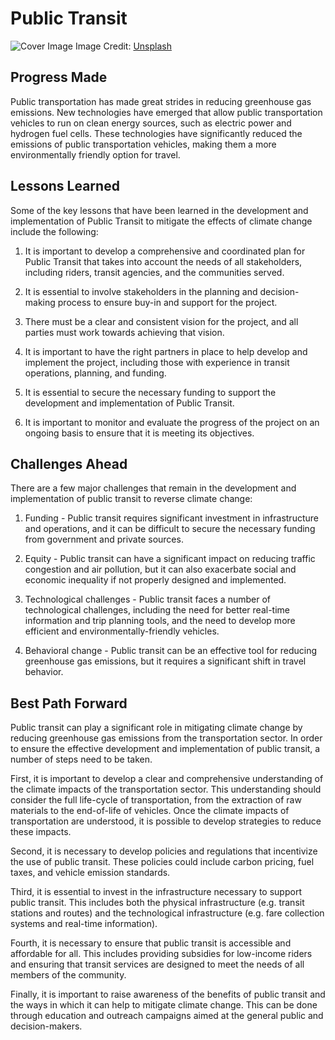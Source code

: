 # Public Transit

![Cover Image](https://images.unsplash.com/photo-1477966947045-3d612755af64?crop=entropy&cs=tinysrgb&fit=max&fm=jpg&ixid=Mnw0NDM1NTZ8MHwxfHNlYXJjaHwxfHxQdWJsaWMlMjBUcmFuc2l0fGVufDB8fHx8MTY4MzA2MjYzOA&ixlib=rb-4.0.3&q=80&w=1080)
Image Credit: [Unsplash](https://unsplash.com/@delajed)

## Progress Made

Public transportation has made great strides in reducing greenhouse gas emissions. New technologies have emerged that allow public transportation vehicles to run on clean energy sources, such as electric power and hydrogen fuel cells. These technologies have significantly reduced the emissions of public transportation vehicles, making them a more environmentally friendly option for travel.

## Lessons Learned

Some of the key lessons that have been learned in the development and implementation of Public Transit to mitigate the effects of climate change include the following:

1. It is important to develop a comprehensive and coordinated plan for Public Transit that takes into account the needs of all stakeholders, including riders, transit agencies, and the communities served.

2. It is essential to involve stakeholders in the planning and decision-making process to ensure buy-in and support for the project.

3. There must be a clear and consistent vision for the project, and all parties must work towards achieving that vision.

4. It is important to have the right partners in place to help develop and implement the project, including those with experience in transit operations, planning, and funding.

5. It is essential to secure the necessary funding to support the development and implementation of Public Transit.

6. It is important to monitor and evaluate the progress of the project on an ongoing basis to ensure that it is meeting its objectives.

## Challenges Ahead

There are a few major challenges that remain in the development and implementation of public transit to reverse climate change:

1. Funding - Public transit requires significant investment in infrastructure and operations, and it can be difficult to secure the necessary funding from government and private sources.

2. Equity - Public transit can have a significant impact on reducing traffic congestion and air pollution, but it can also exacerbate social and economic inequality if not properly designed and implemented.

3. Technological challenges - Public transit faces a number of technological challenges, including the need for better real-time information and trip planning tools, and the need to develop more efficient and environmentally-friendly vehicles.

4. Behavioral change - Public transit can be an effective tool for reducing greenhouse gas emissions, but it requires a significant shift in travel behavior.

## Best Path Forward

Public transit can play a significant role in mitigating climate change by reducing greenhouse gas emissions from the transportation sector. In order to ensure the effective development and implementation of public transit, a number of steps need to be taken.

First, it is important to develop a clear and comprehensive understanding of the climate impacts of the transportation sector. This understanding should consider the full life-cycle of transportation, from the extraction of raw materials to the end-of-life of vehicles. Once the climate impacts of transportation are understood, it is possible to develop strategies to reduce these impacts.

Second, it is necessary to develop policies and regulations that incentivize the use of public transit. These policies could include carbon pricing, fuel taxes, and vehicle emission standards.

Third, it is essential to invest in the infrastructure necessary to support public transit. This includes both the physical infrastructure (e.g. transit stations and routes) and the technological infrastructure (e.g. fare collection systems and real-time information).

Fourth, it is necessary to ensure that public transit is accessible and affordable for all. This includes providing subsidies for low-income riders and ensuring that transit services are designed to meet the needs of all members of the community.

Finally, it is important to raise awareness of the benefits of public transit and the ways in which it can help to mitigate climate change. This can be done through education and outreach campaigns aimed at the general public and decision-makers.
